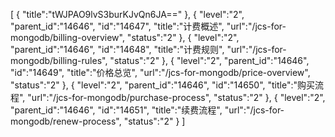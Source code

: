 [
	{
		"title":"tWJPAO9lvS3burKJvQn6JA=="
	},
	{
		"level":"2",
		"parent_id":"14646",
		"id":"14647",
		"title":"计费概述",
		"url":"/jcs-for-mongodb/billing-overview",
		"status":"2"
	},
	{
		"level":"2",
		"parent_id":"14646",
		"id":"14648",
		"title":"计费规则",
		"url":"/jcs-for-mongodb/billing-rules",
		"status":"2"
	},
	{
		"level":"2",
		"parent_id":"14646",
		"id":"14649",
		"title":"价格总览",
		"url":"/jcs-for-mongodb/price-overview",
		"status":"2"
	},
	{
		"level":"2",
		"parent_id":"14646",
		"id":"14650",
		"title":"购买流程",
		"url":"/jcs-for-mongodb/purchase-process",
		"status":"2"
	},
	{
		"level":"2",
		"parent_id":"14646",
		"id":"14651",
		"title":"续费流程",
		"url":"/jcs-for-mongodb/renew-process",
		"status":"2"
	}
]